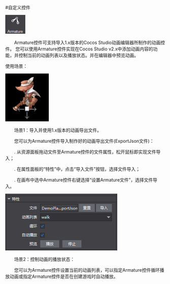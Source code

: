 #自定义控件

![image](res/image001.png) 
 
&emsp;&emsp;Armature控件可支持导入1.x版本的Cocos Studio动画编辑器所制作的动画控件。 您可以使用Armature控件实现在Cocos Studio v2.x中添加动画内容的功能，并控制当前的动画列表以及播放状态。并在编辑器中预览动画。

使用场景：

![image](res/image002.png) 
 
&emsp;&emsp;场景1：导入并使用1.x版本的动画导出文件。

&emsp;&emsp;您可以为Armature控件导入制作好的动画导出文件(ExportJson文件)：

&emsp;&emsp;.	从资源面板拖动文件至Armature控件的文件属性，松开鼠标即实现文件导入；

&emsp;&emsp;.	在属性面板的“特性”中，点击“导入文件”按钮，选择文件导入；

&emsp;&emsp;.	在画布中选中Armature控件右键选择“设置Armature文件”，选择文件导入。
 
![image](res/image003.png) 

&emsp;&emsp;场景2：控制动画的播放状态：

&emsp;&emsp;您可以为Armature控件设置当前的动画列表，可以指定Armature控件循环播放动画或指定Armature控件是否在创建游戏时自动播放。


